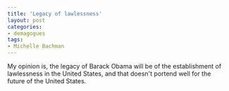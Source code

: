 ```yaml
---
title: 'Legacy of lawlessness'
layout: post
categories:
- demagogues
tags:
- Michelle Bachman
---
```


My opinion is, the legacy of Barack Obama will be of the establishment of lawlessness in the United States, and that doesn't portend well for the future of the United States.